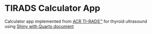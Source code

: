 # TIRADS Calculator App


Calculator app implemented from [ACR TI-RADS™](https://www.acr.org/Clinical-Resources/Reporting-and-Data-Systems/TI-RADS) for thyroid ultrasound using [Shiny with Quarto document](https://quarto.org/docs/interactive/shiny/index.html) 
